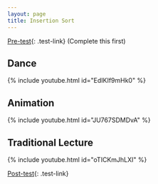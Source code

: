 ```yaml
---
layout: page
title: Insertion Sort
---
```


[Pre-test](pre-test){: .test-link} (Complete this first)

## Dance

{% include youtube.html id="EdIKIf9mHk0" %}

## Animation

{% include youtube.html id="JU767SDMDvA" %}

## Traditional Lecture

{% include youtube.html id="oTICKmJhLXI" %}

[Post-test](post-test){: .test-link}
